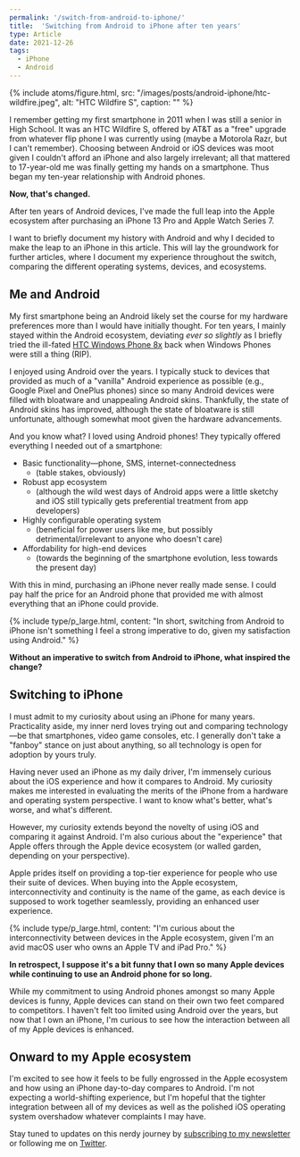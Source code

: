 ```yaml
---
permalink: '/switch-from-android-to-iphone/'
title:  'Switching from Android to iPhone after ten years'
type: Article
date: 2021-12-26
tags:
  - iPhone
  - Android
---
```


{% include atoms/figure.html, src: "/images/posts/android-iphone/htc-wildfire.jpeg", alt: "HTC Wildfire S", caption: "" %}

I remember getting my first smartphone in 2011 when I was still a senior in High School. It was an HTC Wildfire S, offered by AT&T as a "free" upgrade from whatever flip phone I was currently using (maybe a Motorola Razr, but I can't remember). Choosing between Android or iOS devices was moot given I couldn't afford an iPhone and also largely irrelevant; all that mattered to 17-year-old me was finally getting my hands on a smartphone. Thus began my ten-year relationship with Android phones.

**Now, that's changed.**

After ten years of Android devices, I've made the full leap into the Apple ecosystem after purchasing an iPhone 13 Pro and Apple Watch Series 7.

I want to briefly document my history with Android and why I decided to make the leap to an iPhone in this article. This will lay the groundwork for further articles, where I document my experience throughout the switch, comparing the different operating systems, devices, and ecosystems.

## Me and Android

My first smartphone being an Android likely set the course for my hardware preferences more than I would have initially thought. For ten years, I mainly stayed within the Android ecosystem, deviating _ever so slightly_ as I briefly tried the ill-fated [HTC Windows Phone 8x](https://en.wikipedia.org/wiki/HTC_Windows_Phone_8X) back when Windows Phones were still a thing (RIP).

I enjoyed using Android over the years. I typically stuck to devices that provided as much of a "vanilla" Android experience as possible (e.g., Google Pixel and OnePlus phones) since so many Android devices were filled with bloatware and unappealing Android skins. Thankfully, the state of Android skins has improved, although the state of bloatware is still unfortunate, although somewhat moot given the hardware advancements.  

And you know what? I loved using Android phones! They typically offered everything I needed out of a smartphone:

- Basic functionality—phone, SMS, internet-connectedness
  - (table stakes, obviously)
- Robust app ecosystem
  - (although the wild west days of Android apps were a little sketchy and iOS still typically gets preferential treatment from app developers)
- Highly configurable operating system
  - (beneficial for power users like me, but possibly detrimental/irrelevant to anyone who doesn't care)
- Affordability for high-end devices
  - (towards the beginning of the smartphone evolution, less towards the present day)

With this in mind, purchasing an iPhone never really made sense. I could pay half the price for an Android phone that provided me with almost everything that an iPhone could provide.

{% include type/p_large.html, content: "In short, switching from Android to iPhone isn't something I feel a strong imperative to do, given my satisfaction using Android." %}

**Without an imperative to switch from Android to iPhone, what inspired the change?**

## Switching to iPhone

I must admit to my curiosity about using an iPhone for many years. Practicality aside, my inner nerd loves trying out and comparing technology—be that smartphones, video game consoles, etc. I generally don't take a "fanboy" stance on just about anything, so all technology is open for adoption by yours truly.

Having never used an iPhone as my daily driver, I'm immensely curious about the iOS experience and how it compares to Android. My curiosity makes me interested in evaluating the merits of the iPhone from a hardware and operating system perspective. I want to know what's better, what's worse, and what's different.

However, my curiosity extends beyond the novelty of using iOS and comparing it against Android. I'm also curious about the "experience" that Apple offers through the Apple device ecosystem (or walled garden, depending on your perspective).

Apple prides itself on providing a top-tier experience for people who use their suite of devices. When buying into the Apple ecosystem, interconnectivity and continuity is the name of the game, as each device is supposed to work together seamlessly, providing an enhanced user experience.

{% include type/p_large.html, content: "I'm curious about the interconnectivity between devices in the Apple ecosystem, given I'm an avid macOS user who owns an Apple TV and iPad Pro." %}

**In retrospect, I suppose it's a bit funny that I own so many Apple devices while continuing to use an Android phone for so long.**  

While my commitment to using Android phones amongst so many Apple devices is funny, Apple devices can stand on their own two feet compared to competitors. I haven't felt too limited using Android over the years, but now that I own an iPhone, I'm curious to see how the interaction between all of my Apple devices is enhanced.

## Onward to my Apple ecosystem

I'm excited to see how it feels to be fully engrossed in the Apple ecosystem and how using an iPhone day-to-day compares to Android. I'm not expecting a world-shifting experience, but I'm hopeful that the tighter integration between all of my devices as well as the polished iOS operating system overshadow whatever complaints I may have.

Stay tuned to updates on this nerdy journey by [subscribing to my newsletter](/subscribe) or following me on [Twitter](https://twitter.com/KeenanPayne_).
